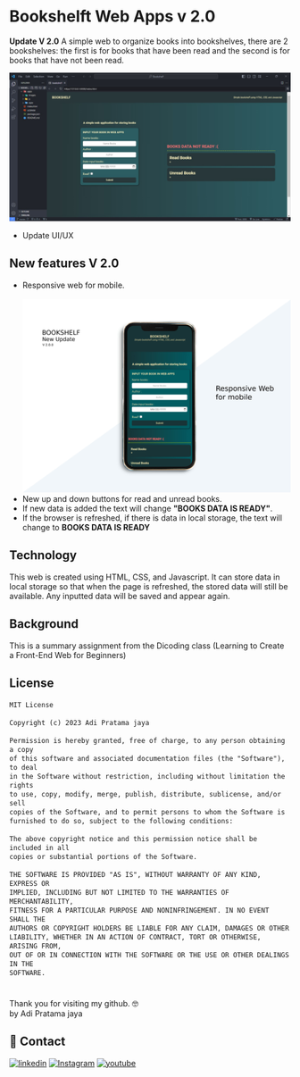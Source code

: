 # Bookshelft Web Apps v 2.0

**Update V 2.0** A simple web to organize books into bookshelves, there are 2 bookshelves: the first is for books that have been read and the second is for books that have not been read.

![Alt text](apps/images/Web/web_apps%20v%202.0.0.jpg)

- Update UI/UX

## New features V 2.0

- Responsive web for mobile. <br><br>
  ![mobile web](apps/images/Web/Mobile.jpg)
- New up and down buttons for read and unread books.
- If new data is added the text will change **"BOOKS DATA IS READY"**.
- If the browser is refreshed, if there is data in local storage, the text will change to **BOOKS DATA IS READY**

## Technology

This web is created using HTML, CSS, and Javascript. It can store data in local storage so that when the page is refreshed, the stored data will still be available. Any inputted data will be saved and appear again.

## Background

This is a summary assignment from the Dicoding class (Learning to Create a Front-End Web for Beginners)

## License

```
MIT License

Copyright (c) 2023 Adi Pratama jaya

Permission is hereby granted, free of charge, to any person obtaining a copy
of this software and associated documentation files (the "Software"), to deal
in the Software without restriction, including without limitation the rights
to use, copy, modify, merge, publish, distribute, sublicense, and/or sell
copies of the Software, and to permit persons to whom the Software is
furnished to do so, subject to the following conditions:

The above copyright notice and this permission notice shall be included in all
copies or substantial portions of the Software.

THE SOFTWARE IS PROVIDED "AS IS", WITHOUT WARRANTY OF ANY KIND, EXPRESS OR
IMPLIED, INCLUDING BUT NOT LIMITED TO THE WARRANTIES OF MERCHANTABILITY,
FITNESS FOR A PARTICULAR PURPOSE AND NONINFRINGEMENT. IN NO EVENT SHALL THE
AUTHORS OR COPYRIGHT HOLDERS BE LIABLE FOR ANY CLAIM, DAMAGES OR OTHER
LIABILITY, WHETHER IN AN ACTION OF CONTRACT, TORT OR OTHERWISE, ARISING FROM,
OUT OF OR IN CONNECTION WITH THE SOFTWARE OR THE USE OR OTHER DEALINGS IN THE
SOFTWARE.
```

#

Thank you for visiting my github. 🤓\
by Adi Pratama jaya

## 🔗 Contact

[![linkedin](https://img.shields.io/badge/linkedin-0A66C2?style=for-the-badge&logo=linkedin&logoColor=white)](https://www.linkedin.com/in/adipratamajaya/)
[![Instagram](https://img.shields.io/badge/Instagram-E4405F?style=for-the-badge&logo=instagram&logoColor=white)](<[https://www.linkedin.com/in/adipratamajaya/](https://www.instagram.com/apratama_x_x/)>)
[![youtube](https://img.shields.io/badge/YouTube-FF0000?style=for-the-badge&logo=youtube&logoColor=white)](<[https://www.linkedin.com/in/adipratamajaya/](https://www.youtube.com/c/Adipratamajaya)>)
